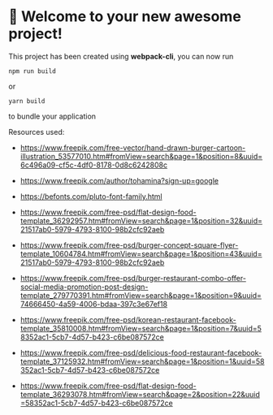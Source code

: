 # 🚀 Welcome to your new awesome project!

This project has been created using **webpack-cli**, you can now run

```
npm run build
```

or

```
yarn build
```

to bundle your application

Resources used:
- https://www.freepik.com/free-vector/hand-drawn-burger-cartoon-illustration_53577010.htm#fromView=search&page=1&position=8&uuid=6c496a09-cf5c-4df0-8178-0d8c6242808c

- https://www.freepik.com/author/tohamina?sign-up=google

- https://befonts.com/pluto-font-family.html

- https://www.freepik.com/free-psd/flat-design-food-template_36292957.htm#fromView=search&page=1&position=32&uuid=21517ab0-5979-4793-8100-98b2cfc92aeb

- https://www.freepik.com/free-psd/burger-concept-square-flyer-template_10604784.htm#fromView=search&page=1&position=43&uuid=21517ab0-5979-4793-8100-98b2cfc92aeb

- https://www.freepik.com/free-psd/burger-restaurant-combo-offer-social-media-promotion-post-design-template_279770391.htm#fromView=search&page=1&position=9&uuid=74666450-4a59-4006-bdaa-397c3e67ef18


- https://www.freepik.com/free-psd/korean-restaurant-facebook-template_35810008.htm#fromView=search&page=1&position=7&uuid=58352ac1-5cb7-4d57-b423-c6be087572ce

- https://www.freepik.com/free-psd/delicious-food-restaurant-facebook-template_37125932.htm#fromView=search&page=1&position=1&uuid=58352ac1-5cb7-4d57-b423-c6be087572ce

- https://www.freepik.com/free-psd/flat-design-food-template_36293078.htm#fromView=search&page=2&position=22&uuid=58352ac1-5cb7-4d57-b423-c6be087572ce